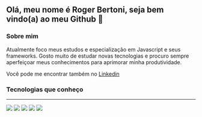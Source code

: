 ## Olá, meu nome é Roger Bertoni, seja bem vindo(a) ao meu Github 👋



### Sobre mim

Atualmente foco meus estudos e especialização em Javascript e seus frameworks.
Gosto muito de estudar novas tecnologias e procuro sempre aperfeiçoar meus conhecimentos para aprimorar minha produtividade.

Você pode me encontrar também no [Linkedin](https://www.linkedin.com/in/rogerbertoni/)



### Tecnologias que conheço

------
![](https://img.shields.io/badge/Linguagem-Javascript-yellow?style=for-the-badge&logo=javascript) ![](https://img.shields.io/badge/Linguagem-Typescript-blue?style=for-the-badge&logo=typescript) ![](https://img.shields.io/badge/Backend-Nodejs-green?style=for-the-badge&logo=node.js) ![](https://img.shields.io/badge/Frontend-React-blue?style=for-the-badge&logo=react) ![](https://img.shields.io/badge/TECNOLOGIA-aws-orange?style=for-the-badge&logo=amazon)
